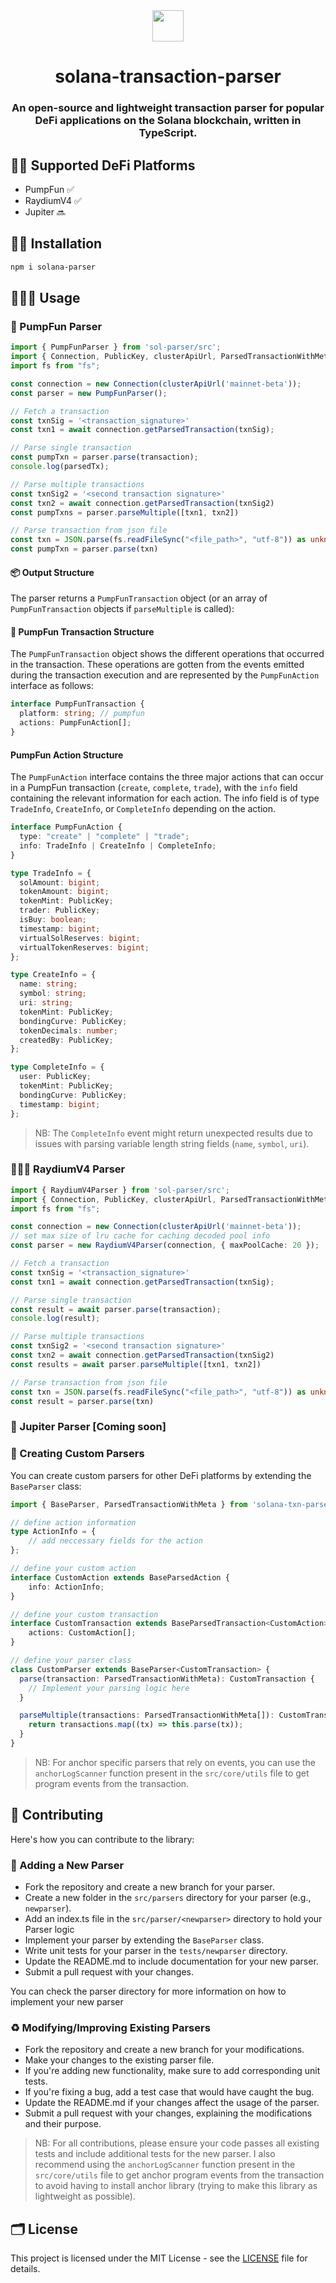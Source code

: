 <div align="center">
<div>
  <img src="https://solscan.io/_next/static/media/solana-sol-logo.ecf2bf3a.svg" height=50px></img><h1> solana-transaction-parser</h1>
</div>

<h3>An open-source and lightweight transaction parser for popular DeFi applications on the Solana blockchain, written in TypeScript.</h3>
</div>

## 💪🏽 Supported DeFi Platforms

- PumpFun ✅
- RaydiumV4 ✅
- Jupiter 🔜

## 👨‍🔧 Installation
```bash
npm i solana-parser
```

## 👨🏽‍💻 Usage

### 🎰 PumpFun Parser

```typescript
import { PumpFunParser } from 'sol-parser/src';
import { Connection, PublicKey, clusterApiUrl, ParsedTransactionWithMeta } from '@solana/web3.js';
import fs from "fs";

const connection = new Connection(clusterApiUrl('mainnet-beta'));
const parser = new PumpFunParser();

// Fetch a transaction
const txnSig = '<transaction_signature>'
const txn1 = await connection.getParsedTransaction(txnSig);

// Parse single transaction
const pumpTxn = parser.parse(transaction);
console.log(parsedTx);

// Parse multiple transactions
const txnSig2 = '<second transaction signature>'
const txn2 = await connection.getParsedTransaction(txnSig2)
const pumpTxns = parser.parseMultiple([txn1, txn2])

// Parse transaction from json file
const txn = JSON.parse(fs.readFileSync("<file_path>", "utf-8")) as unknown as ParsedTransactionWithMeta
const pumpTxn = parser.parse(txn)
```

#### 📦 Output Structure

The parser returns a `PumpFunTransaction` object (or an array of `PumpFunTransaction` objects if `parseMultiple` is called):

#### 🎰 PumpFun Transaction Structure
The `PumpFunTransaction` object shows the different operations that occurred in the transaction. These operations are gotten from the events emitted during the transaction execution and are represented by the `PumpFunAction` interface as follows:
```typescript
interface PumpFunTransaction {
  platform: string; // pumpfun
  actions: PumpFunAction[];
}
```

#### PumpFun Action Structure
The `PumpFunAction` interface contains the three major actions that can occur in a PumpFun transaction (`create`, `complete`, `trade`), with the `info` field containing the relevant information for each action. The info field is of type `TradeInfo`, `CreateInfo`, or `CompleteInfo` depending on the action.

```typescript
interface PumpFunAction {
  type: "create" | "complete" | "trade";
  info: TradeInfo | CreateInfo | CompleteInfo;
}

type TradeInfo = {
  solAmount: bigint;
  tokenAmount: bigint;
  tokenMint: PublicKey;
  trader: PublicKey;
  isBuy: boolean;
  timestamp: bigint;
  virtualSolReserves: bigint;
  virtualTokenReserves: bigint;
};

type CreateInfo = {
  name: string;
  symbol: string;
  uri: string;
  tokenMint: PublicKey;
  bondingCurve: PublicKey;
  tokenDecimals: number;
  createdBy: PublicKey;
};

type CompleteInfo = {
  user: PublicKey;
  tokenMint: PublicKey;
  bondingCurve: PublicKey;
  timestamp: bigint;
};
```

> NB: The `CompleteInfo` event might return unexpected results due to issues with parsing variable length string fields (`name`, `symbol`, `uri`).


### 🧑🏼‍🚀 RaydiumV4 Parser
```typescript
import { RaydiumV4Parser } from 'sol-parser/src';
import { Connection, PublicKey, clusterApiUrl, ParsedTransactionWithMeta } from '@solana/web3.js';
import fs from "fs";

const connection = new Connection(clusterApiUrl('mainnet-beta'));
// set max size of lru cache for caching decoded pool info 
const parser = new RaydiumV4Parser(connection, { maxPoolCache: 20 });

// Fetch a transaction
const txnSig = '<transaction_signature>'
const txn1 = await connection.getParsedTransaction(txnSig);

// Parse single transaction
const result = await parser.parse(transaction);
console.log(result);

// Parse multiple transactions
const txnSig2 = '<second transaction signature>'
const txn2 = await connection.getParsedTransaction(txnSig2)
const results = await parser.parseMultiple([txn1, txn2])

// Parse transaction from json file
const txn = JSON.parse(fs.readFileSync("<file_path>", "utf-8")) as unknown as ParsedTransactionWithMeta
const result = parser.parse(txn)
```

### 🔄 Jupiter Parser [Coming soon]

### 🧰 Creating Custom Parsers

You can create custom parsers for other DeFi platforms by extending the `BaseParser` class:

```typescript
import { BaseParser, ParsedTransactionWithMeta } from 'solana-txn-parser';

// define action information
type ActionInfo = {
    // add neccessary fields for the action
};

// define your custom action
interface CustomAction extends BaseParsedAction {
    info: ActionInfo;
}

// define your custom transaction
interface CustomTransaction extends BaseParsedTransaction<CustomAction> {
    actions: CustomAction[];
}

// define your parser class
class CustomParser extends BaseParser<CustomTransaction> {
  parse(transaction: ParsedTransactionWithMeta): CustomTransaction {
    // Implement your parsing logic here
  }

  parseMultiple(transactions: ParsedTransactionWithMeta[]): CustomTransaction[] {
    return transactions.map((tx) => this.parse(tx));
  }
}
```

> NB: For anchor specific parsers that rely on events, you can use the `anchorLogScanner` function present in the `src/core/utils` file to get program events from the transaction.


## 🤝 Contributing

Here's how you can contribute to the library:

### 🎉 Adding a New Parser

- Fork the repository and create a new branch for your parser.
- Create a new folder in the `src/parsers` directory for your parser (e.g., `newparser`).
- Add an index.ts file in the `src/parser/<newparser>` directory to hold your Parser logic
- Implement your parser by extending the `BaseParser` class.
- Write unit tests for your parser in the `tests/newparser` directory.
- Update the README.md to include documentation for your new parser.
- Submit a pull request with your changes.

You can check the parser directory for more information on how to implement your new parser

### ♻️ Modifying/Improving Existing Parsers

- Fork the repository and create a new branch for your modifications.
- Make your changes to the existing parser file.
- If you're adding new functionality, make sure to add corresponding unit tests.
- If you're fixing a bug, add a test case that would have caught the bug.
- Update the README.md if your changes affect the usage of the parser.
- Submit a pull request with your changes, explaining the modifications and their purpose.


> NB: For all contributions, please ensure your code passes all existing tests and include additional tests for the new parser. I also recommend using the `anchorLogScanner` function present in the `src/core/utils` file to get anchor program events from the transaction to avoid having to install anchor library (trying to make this library as lightweight as possible).

## 🗂️ License

This project is licensed under the MIT License - see the [LICENSE](LICENSE) file for details.
